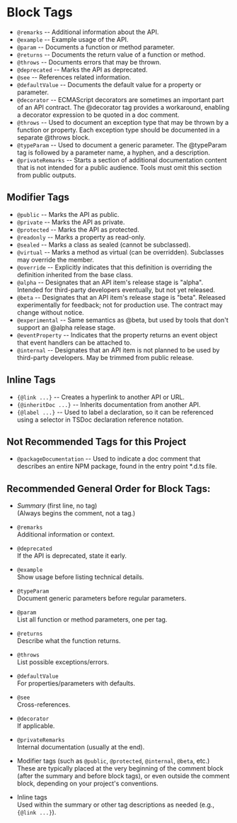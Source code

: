 # Block Tags

<!-- markdownlint-disable -->

- `@remarks` -- Additional information about the API.
- `@example` -- Example usage of the API.
- `@param` -- Documents a function or method parameter.
- `@returns` -- Documents the return value of a function or method.
- `@throws` -- Documents errors that may be thrown.
- `@deprecated` -- Marks the API as deprecated.
- `@see` -- References related information.
- `@defaultValue` -- Documents the default value for a property or parameter.
- `@decorator` -- ECMAScript decorators are sometimes an important part of an API contract. The @decorator tag provides a workaround, enabling a decorator expression to be quoted in a doc comment.
- `@throws` -- Used to document an exception type that may be thrown by a function or property. Each exception type should be documented in a separate @throws block.
- `@typeParam` -- Used to document a generic parameter. The @typeParam tag is followed by a parameter name, a hyphen, and a description.
- `@privateRemarks` -- Starts a section of additional documentation content that is not intended for a public audience. Tools must omit this section from public outputs.

## Modifier Tags

- `@public` -- Marks the API as public.
- `@private` -- Marks the API as private.
- `@protected` -- Marks the API as protected.
- `@readonly` -- Marks a property as read-only.
- `@sealed` -- Marks a class as sealed (cannot be subclassed).
- `@virtual` -- Marks a method as virtual (can be overridden). Subclasses may override the member.
- `@override` -- Explicitly indicates that this definition is overriding the definition inherited from the base class.
- `@alpha` -- Designates that an API item's release stage is "alpha". Intended for third-party developers eventually, but not yet released.
- `@beta` -- Designates that an API item's release stage is "beta". Released experimentally for feedback; not for production use. The contract may change without notice.
- `@experimental` -- Same semantics as @beta, but used by tools that don't support an @alpha release stage.
- `@eventProperty` -- Indicates that the property returns an event object that event handlers can be attached to.
- `@internal` -- Designates that an API item is not planned to be used by third-party developers. May be trimmed from public release.


## Inline Tags

- `{@link ...}` -- Creates a hyperlink to another API or URL.
- `{@inheritDoc ...}` -- Inherits documentation from another API.
- `{@label ...}` -- Used to label a declaration, so it can be referenced using a selector in TSDoc declaration reference notation.


## Not Recommended Tags for this Project
- `@packageDocumentation` -- Used to indicate a doc comment that describes an entire NPM package, found in the entry point \*.d.ts file.

## Recommended General Order for Block Tags:

- *Summary* (first line, no tag)  
  (Always begins the comment, not a tag.)

- `@remarks`  
  Additional information or context.

- `@deprecated`  
  If the API is deprecated, state it early.

- `@example`  
  Show usage before listing technical details.

- `@typeParam`  
  Document generic parameters before regular parameters.

- `@param`  
  List all function or method parameters, one per tag.

- `@returns`  
  Describe what the function returns.

- `@throws`  
  List possible exceptions/errors.

- `@defaultValue`  
  For properties/parameters with defaults.

- `@see`  
  Cross-references.

- `@decorator`  
  If applicable.

- `@privateRemarks`  
  Internal documentation (usually at the end).

- Modifier tags (such as `@public`, `@protected`, `@internal`, `@beta`, etc.)  
  These are typically placed at the very beginning of the comment block (after the summary and before block tags), or even outside the comment block, depending on your project's conventions.

- Inline tags  
  Used within the summary or other tag descriptions as needed (e.g., `{@link ...}`).